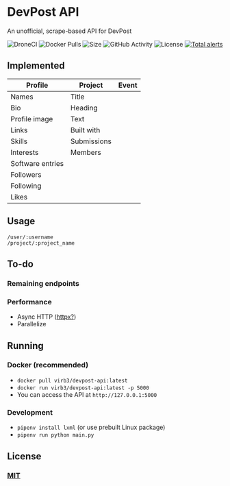 # DevPost API
An unofficial, scrape-based API for DevPost

![DroneCI](https://img.shields.io/drone/build/ViRb3/devpost-api)
![Docker Pulls](https://img.shields.io/docker/pulls/virb3/devpost-api)
![Size](https://img.shields.io/github/repo-size/ViRb3/devpost-api)
![GitHub Activity](https://img.shields.io/github/last-commit/ViRb3/devpost-api)
![License](https://img.shields.io/github/license/ViRb3/devpost-api)
[![Total alerts](https://img.shields.io/lgtm/alerts/g/ViRb3/devpost-api.svg?logo=lgtm&logoWidth=18)](https://lgtm.com/projects/g/ViRb3/devpost-api/alerts/)

## Implemented
| Profile           | Project           | Event
| ---               | ---               | ---
| Names             | Title             |
| Bio               | Heading
| Profile image     | Text
| Links             | Built with
| Skills            | Submissions
| Interests         | Members
| Software entries  |
| Followers         |
| Following         |
| Likes             |

## Usage
```
/user/:username
/project/:project_name
```

## To-do
### Remaining endpoints
### Performance
- Async HTTP ([httpx?](https://github.com/encode/httpx))
- Parallelize

## Running
### Docker (recommended)
- `docker pull virb3/devpost-api:latest`
- `docker run virb3/devpost-api:latest -p 5000`
- You can access the API at `http://127.0.0.1:5000`
### Development
- `pipenv install lxml` (or use prebuilt Linux package)
- `pipenv run python main.py`

## License
### [MIT](LICENSE)